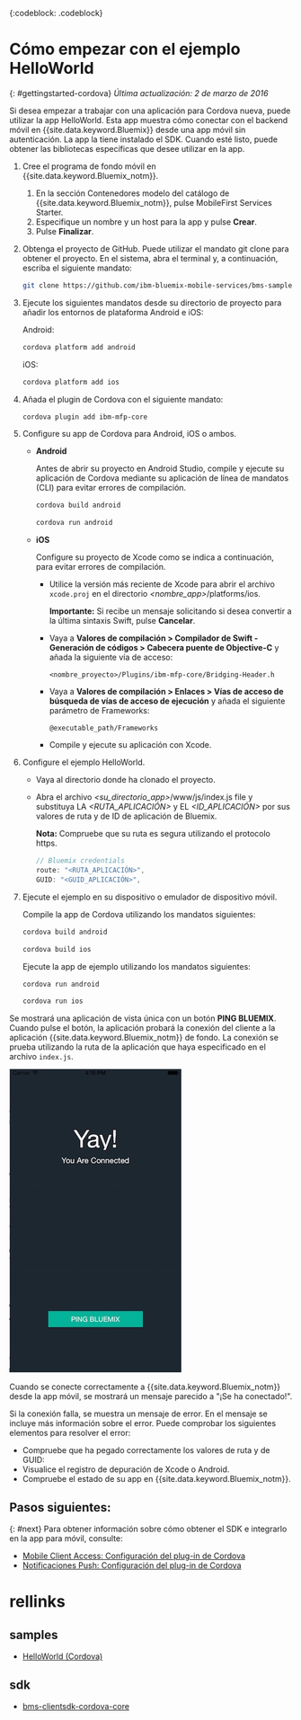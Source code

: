 <!-- Attribute definitions -->
{:codeblock: .codeblock}

# Cómo empezar con el ejemplo HelloWorld
{: #gettingstarted-cordova}
*Última actualización: 2 de marzo de 2016*

Si desea empezar a trabajar con una aplicación para Cordova nueva, puede utilizar la app HelloWorld. Esta app muestra cómo conectar con el backend móvil en {{site.data.keyword.Bluemix}} desde una app móvil sin autenticación. La app la tiene instalado el SDK. Cuando esté listo, puede obtener las bibliotecas específicas que desee utilizar en la app.

1. Cree el programa de fondo móvil en {{site.data.keyword.Bluemix_notm}}.

	1. En la sección Contenedores modelo del catálogo de {{site.data.keyword.Bluemix_notm}}, pulse MobileFirst Services Starter.
	1. Especifique un nombre y un host para la app y pulse **Crear**.
	1. Pulse **Finalizar**.

2. Obtenga el proyecto de GitHub. Puede utilizar el mandato git clone para obtener el proyecto. En el sistema, abra el terminal y, a continuación, escriba el siguiente mandato:

	```Bash
	git clone https://github.com/ibm-bluemix-mobile-services/bms-samples-cordova-helloworld
	```

3. Ejecute los siguientes mandatos desde su directorio de proyecto para añadir los entornos de plataforma Android e iOS:

	Android:

	```Bash
	cordova platform add android
	```

	iOS:

	```Bash
	cordova platform add ios
	```

4. Añada el plugin de Cordova con el siguiente mandato:

	```Bash
	cordova plugin add ibm-mfp-core
	```

5. Configure su app de Cordova para Android, iOS o ambos.

	* **Android**

		Antes de abrir su proyecto en Android Studio, compile y ejecute su aplicación de Cordova mediante su aplicación de línea de mandatos (CLI) para evitar errores de compilación. 

		```Bash
		cordova build android
		```

		```Bash
		cordova run android
		```

	* **iOS**

		Configure su proyecto de Xcode como se indica a continuación, para evitar errores de compilación. 

		- Utilice la versión más reciente de Xcode para abrir el archivo `xcode.proj` en el directorio *&lt;nombre_app&gt;*/platforms/ios. 

			**Importante:** Si recibe un mensaje solicitando si desea convertir a la última sintaxis Swift, pulse **Cancelar**.

		- Vaya a **Valores de compilación > Compilador de Swift - Generación de códigos > Cabecera puente de Objective-C** y añada la siguiente vía de acceso:

			```
			<nombre_proyecto>/Plugins/ibm-mfp-core/Bridging-Header.h
			```

		- Vaya a **Valores de compilación > Enlaces > Vías de acceso de búsqueda de vías de acceso de ejecución** y añada el siguiente parámetro de Frameworks:

			```
			@executable_path/Frameworks
			```

		- Compile y ejecute su aplicación con Xcode.		
6. Configure el ejemplo HelloWorld.

	- Vaya al directorio donde ha clonado el proyecto. 
	- Abra el archivo *&lt;su_directorio_app&gt;*/www/js/index.js file y substituya LA *&lt;RUTA_APLICACIÓN&gt;* y EL *&lt;ID_APLICACIÓN&gt;* por sus valores de ruta y de ID de aplicación de Bluemix. 

		**Nota:** Compruebe que su ruta es segura utilizando el protocolo https. 

		```Javascript
		// Bluemix credentials
		route: "<RUTA_APLICACIÓN>",
		GUID: "<GUID_APLICACIÓN>",
		```

7. Ejecute el ejemplo en su dispositivo o emulador de dispositivo móvil. 

	Compile la app de Cordova utilizando los mandatos siguientes:

	```Bash
	cordova build android
	```

	```Bash
	cordova build ios
	```

	Ejecute la app de ejemplo utilizando los mandatos siguientes:

	```Bash
	cordova run android
	```

	```Bash
	cordova run ios
	```

Se mostrará una aplicación de vista única con un botón **PING BLUEMIX**. Cuando pulse el botón, la aplicación probará la conexión del cliente a la aplicación {{site.data.keyword.Bluemix_notm}} de fondo. La conexión se prueba utilizando la ruta de la aplicación que haya especificado en el archivo `index.js`.


![Aplicación Hello World conectada correctamente a Bluemix](images/yayconnected.jpg "Figura 1. Aplicación Hello World conectada correctamente a Bluemix")


Cuando se conecte correctamente a {{site.data.keyword.Bluemix_notm}} desde la app móvil, se mostrará un mensaje parecido a "¡Se ha conectado!".


<!--![Hello World application not connected to Bluemix](images/bummer_android.jpg "Figure 2. Hello World application not connected to Bluemix")-->

Si la conexión falla, se muestra un mensaje de error. En el mensaje se incluye más información sobre el error. Puede comprobar los siguientes elementos para resolver el error:

- Compruebe que ha pegado correctamente los valores de ruta y de GUID:
- Visualice el registro de depuración de Xcode o Android.
- Compruebe el estado de su app en {{site.data.keyword.Bluemix_notm}}.

## Pasos siguientes:
{: #next}
Para obtener información sobre cómo obtener el SDK e integrarlo en la app para móvil, consulte:
* [Mobile Client Access: Configuración del plug-in de Cordova](../services/mobileaccess/getting-started-cordova.html)
* [Notificaciones Push: Configuración del plug-in de Cordova](../mobilepush/enablepush_cordova.html#setup_sdk_cordova)

# rellinks

## samples
   * [HelloWorld (Cordova)](https://github.com/ibm-bluemix-mobile-services/bms-samples-cordova-helloworld)

## sdk
   * [bms-clientsdk-cordova-core](https://github.com/ibm-bluemix-mobile-services/bms-clientsdk-cordova-plugin-core)

<!--## api
   * [Core API](https://www.{DomainName}/docs/api/content/api/mobilefirst/cordova/core-api-doc/overview-summary.html)
-->
